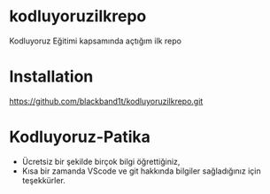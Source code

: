 # kodluyoruzilkrepo
Kodluyoruz Eğitimi kapsamında açtığım ilk repo
# Installation
https://github.com/blackband1t/kodluyoruzilkrepo.git
# Kodluyoruz-Patika
* Ücretsiz bir şekilde birçok bilgi öğrettiğiniz,
* Kısa bir zamanda VScode ve git hakkında bilgiler sağladığınız için teşekkürler.


